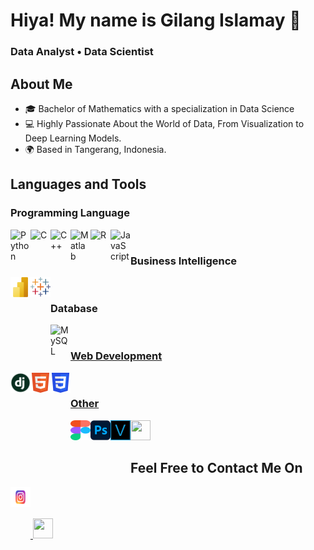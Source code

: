 # Hiya! My name is Gilang Islamay 👋

### Data Analyst • Data Scientist

## About Me
* 🎓 Bachelor of Mathematics with a specialization in Data Science
* 💻 Highly Passionate About the World of Data, From Visualization to Deep Learning Models.
* 🌍 Based in Tangerang, Indonesia.

## Languages and Tools
### Programming Language
<img align="left" alt="Python" width="32px" src="https://cdn.jsdelivr.net/gh/devicons/devicon/icons/python/python-original.svg" style="padding-right:0px;" />
<img align="left" alt="C" width="32px" src="https://cdn.jsdelivr.net/gh/devicons/devicon/icons/c/c-original.svg" style="padding-right:0px;" />
<img align="left" alt="C++" width="32px" src="https://cdn.jsdelivr.net/gh/devicons/devicon/icons/cplusplus/cplusplus-original.svg" style="padding-right:0px;" />
<img align="left" alt="Matlab" width="32px" src="https://cdn.jsdelivr.net/gh/devicons/devicon/icons/matlab/matlab-original.svg" style="padding-right:0px;" />
<img align="left" alt="R" width="32px" src="https://cdn.jsdelivr.net/gh/devicons/devicon/icons/r/r-original.svg" style="padding-right:0px;" />
<img align="left" alt="JavaScript" width="32px" src="https://cdn.jsdelivr.net/gh/devicons/devicon/icons/javascript/javascript-original.svg" style="padding-right:0px;" />

<br>

### Business Intelligence
<img align="left" alt="PowerBI" height="32" src="https://github.com/AfterRain007/AfterRain007/blob/main/Logo%20Etc/Microsoft-Power-BI-Logo_PNG4 1.svg" style="padding-bottom: 50px; padding-right:0px;"/>
<img align="left" alt="Tableau" width="32px" src="https://github.com/AfterRain007/AfterRain007/blob/main/Logo%20Etc/tableau-software.svg" style="padding-bottom: 50px; padding-right:0px;" />

<br>

### Database
<img align="left" alt="MySQL" width="32px" src="https://cdn.jsdelivr.net/gh/devicons/devicon/icons/mysql/mysql-original.svg" style="padding-right:0px;" /> <a href="https://www.github.com/AfterRain007" target="_blank" rel="noreferrer"> <picture> 

<br>

### Web Development
<img align="left" alt="Tableau" width="32px" height="32" src="https://github.com/AfterRain007/AfterRain007/blob/main/Logo%20Etc/pngwing.com.png" style="padding-bottom: 50px; padding-right:0px;"/> 
<img align="left" alt="Tableau" width="32px" height="32" src="https://github.com/AfterRain007/AfterRain007/blob/main/Logo%20Etc/HTML5_Badge.svg" style="padding-bottom: 50px; padding-right:0px;"/> 
<img align="left" alt="Tableau" width="32px" height="32" src="https://github.com/AfterRain007/AfterRain007/blob/main/Logo%20Etc/CSS3_logo.svg" style="padding-bottom: 50px; padding-right:0px;"/> 

<br>

### Other
<img align="left" alt="Tableau" width="32px" height="32" src="https://github.com/AfterRain007/AfterRain007/blob/main/Logo%20Etc/figma-seeklogo.svg" style="padding-bottom: 50px; padding-right:0px;"/>
<img align="left" alt="Tableau" width="32px" height="32" src="https://github.com/AfterRain007/AfterRain007/blob/main/Logo%20Etc/photoshop.png" style="padding-bottom: 50px; padding-right:0px;"/> 
<img align="left" alt="Tableau" width="32px" height="32" src="https://github.com/AfterRain007/AfterRain007/blob/main/Logo%20Etc/sony-vegas-logo-icon.svg" style="padding-bottom: 50px; padding-right:0px;"/> 
<img align="left"> <a target="_blank" rel="noreferrer"> <picture> <source media="(prefers-color-scheme: dark)" srcset="https://raw.githubusercontent.com/danielcranney/readme-generator/main/public/icons/socials/github-dark.svg"/> <source media="(prefers-color-scheme: light)" srcset="https://raw.githubusercontent.com/danielcranney/readme-generator/main/public/icons/socials/github.svg" /> <img src="https://raw.githubusercontent.com/danielcranney/readme-generator/main/public/icons/socials/github.svg" width="32" height="32" /> </picture>

## Feel Free to Contact Me On
<p align="left"> <a href="http://www.instagram.com/razel007/" target="_blank" rel="noreferrer"> <picture> <source media="(prefers-color-scheme: dark)" srcset="https://github.com/AfterRain007/AfterRain007/blob/main/Logo%20Etc/instagram-seeklogo-white.svg" /> <source media="(prefers-color-scheme: light)" srcset="https://github.com/AfterRain007/AfterRain007/blob/main/Logo%20Etc/instagram-seeklogo.svg" /> <img src="https://github.com/AfterRain007/AfterRain007/blob/main/Logo%20Etc/cdnlogo.com_instagram.svg" width="32" height="32" style="padding-bottom: 50px; padding-right:0px;/> </picture> 
</a> <a href="https://www.linkedin.com/in/gilang-islamay-putra-djuharis-842196259/" target="_blank" rel="noreferrer"> <picture> <source media="(prefers-color-scheme: dark)" srcset="https://raw.githubusercontent.com/danielcranney/readme-generator/main/public/icons/socials/linkedin-dark.svg" /> <source media="(prefers-color-scheme: light)" srcset="https://raw.githubusercontent.com/danielcranney/readme-generator/main/public/icons/socials/linkedin.svg" /> <img src="https://raw.githubusercontent.com/danielcranney/readme-generator/main/public/icons/socials/linkedin.svg" width="32" height="32" style="padding-bottom: 50px; padding-right:0px;/> </picture>
</a> <a href="https://www.youtube.com/@afterrain37" target="_blank" rel="noreferrer"> <picture> <source media="(prefers-color-scheme: dark)" srcset="https://github.com/AfterRain007/AfterRain007/blob/main/Logo%20Etc/YouTube-Icon-Full-Color-Logo.wine.svg" /> <source media="(prefers-color-scheme: light)" srcset="https://github.com/AfterRain007/AfterRain007/blob/main/Logo%20Etc/YouTube-Icon-Full-Color-Logo.wine.svg" /> <img src="https://github.com/AfterRain007/AfterRain007/blob/main/Logo%20Etc/YouTube-Icon-Full-Color-Logo.wine.svg" width="32" height="32" style="padding-bottom: 50px; padding-right:0px;/> </picture> </a></p>
